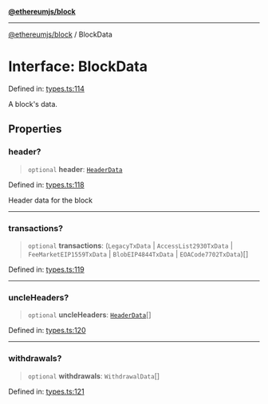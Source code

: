 [**@ethereumjs/block**](../README.md)

***

[@ethereumjs/block](../README.md) / BlockData

# Interface: BlockData

Defined in: [types.ts:114](https://github.com/ethereumjs/ethereumjs-monorepo/blob/master/packages/block/src/types.ts#L114)

A block's data.

## Properties

### header?

> `optional` **header**: [`HeaderData`](HeaderData.md)

Defined in: [types.ts:118](https://github.com/ethereumjs/ethereumjs-monorepo/blob/master/packages/block/src/types.ts#L118)

Header data for the block

***

### transactions?

> `optional` **transactions**: (`LegacyTxData` \| `AccessList2930TxData` \| `FeeMarketEIP1559TxData` \| `BlobEIP4844TxData` \| `EOACode7702TxData`)[]

Defined in: [types.ts:119](https://github.com/ethereumjs/ethereumjs-monorepo/blob/master/packages/block/src/types.ts#L119)

***

### uncleHeaders?

> `optional` **uncleHeaders**: [`HeaderData`](HeaderData.md)[]

Defined in: [types.ts:120](https://github.com/ethereumjs/ethereumjs-monorepo/blob/master/packages/block/src/types.ts#L120)

***

### withdrawals?

> `optional` **withdrawals**: `WithdrawalData`[]

Defined in: [types.ts:121](https://github.com/ethereumjs/ethereumjs-monorepo/blob/master/packages/block/src/types.ts#L121)
